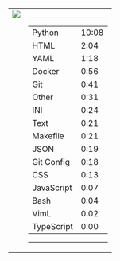 
<table><tr>
<td valign="top">
  <img src="https://wakatime.com/share/@Aperture/0cd21d5d-ac4f-458d-9c71-d06f479c1297.png" />
</td>

<td valign="top">
  <hr>
  <table>
    <tr><td>Python</td><td>10:08</td></tr><tr><td>HTML</td><td>2:04</td></tr><tr><td>YAML</td><td>1:18</td></tr><tr><td>Docker</td><td>0:56</td></tr><tr><td>Git</td><td>0:41</td></tr><tr><td>Other</td><td>0:31</td></tr><tr><td>INI</td><td>0:24</td></tr><tr><td>Text</td><td>0:21</td></tr><tr><td>Makefile</td><td>0:21</td></tr><tr><td>JSON</td><td>0:19</td></tr><tr><td>Git Config</td><td>0:18</td></tr><tr><td>CSS</td><td>0:13</td></tr><tr><td>JavaScript</td><td>0:07</td></tr><tr><td>Bash</td><td>0:04</td></tr><tr><td>VimL</td><td>0:02</td></tr><tr><td>TypeScript</td><td>0:00</td></tr>
  </table>
  <hr>
</td>
</tr></table>


